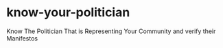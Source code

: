 # know-your-politician
Know The Politician That is Representing Your Community and verify their Manifestos
